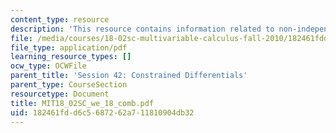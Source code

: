 ```yaml
---
content_type: resource
description: 'This resource contains information related to non-independent variables. '
file: /media/courses/18-02sc-multivariable-calculus-fall-2010/182461fdd6c5687262a711810904db32_MIT18_02SC_we_18_comb.pdf
file_type: application/pdf
learning_resource_types: []
ocw_type: OCWFile
parent_title: 'Session 42: Constrained Differentials'
parent_type: CourseSection
resourcetype: Document
title: MIT18_02SC_we_18_comb.pdf
uid: 182461fd-d6c5-6872-62a7-11810904db32
---
```

